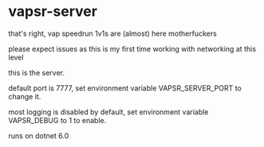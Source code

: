 # vapsr-server

that's right, vap speedrun 1v1s are (almost) here motherfuckers

please expect issues as this is my first time working with networking at this level

this is the server.

default port is 7777, set environment variable VAPSR_SERVER_PORT to change it.

most logging is disabled by default, set environment variable VAPSR_DEBUG to 1 to enable.

runs on dotnet 6.0
